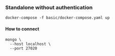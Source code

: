 
### Standalone without authentication

```
docker-compose -f basic/docker-compose.yaml up
```

#### How to connect

```
mongo \
  --host localhost \
  --port 27020
```
